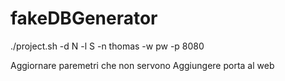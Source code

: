 # fakeDBGenerator
./project.sh -d N -l S -n thomas -w pw -p 8080

Aggiornare paremetri che non servono
Aggiungere porta al web
